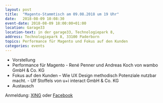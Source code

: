 ```yaml
---
layout: post
title:  "Magento-Stammtisch am 09.08.2018 um 19 Uhr"
date:   2018-08-09 10:08:30
event-date: 2018-08-09 18:00:00+01:00
location: Garage33
location-text: in der garage33, Technologiepark 8,
address: Technologiepark 8, 33100 Paderborn
topics: Performance für Magento und Fokus auf den Kunden
categories: events
---
```


*  Vorstellung
*  Performance für Magento - René Penner und Andreas Koch von wambo GmbH & Co. KG
*  Fokus auf den Kunden – Wie UX Design methodisch Potenziale nutzbar macht. - Ulf Stoffels von u+i interact GmbH & Co. KG
*  Austausch

Anmeldung: <a href="https://www.xing.com/events/16-magento-stammtisch-paderborn-1965610">XING</a>
oder <a href="https://www.facebook.com/events/393919201011803/">Facebook</a> 
